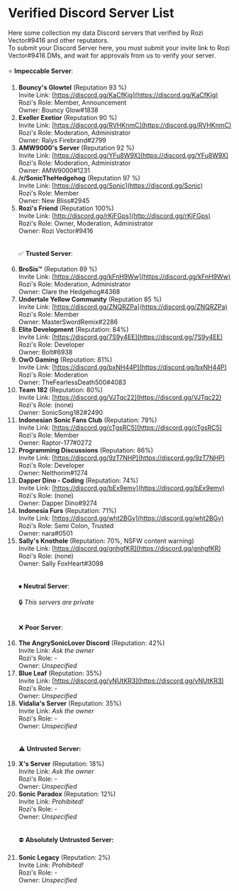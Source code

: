 # Verified Discord Server List
Here some collection my data Discord servers that verified by Rozi Vector#9416 and other reputators.
<br />
To submit your Discord Server here, you must submit your invite link to Rozi Vector#9416 DMs, and wait for approvals from us to verify your server.
<br />
<br />
⭐ **Impeccable Server**: <br />
1. **Bouncy's Glowtel** (Reputation 93 %)<br />
Invite Link: [https://discord.gg/KaCfKjg](https://discord.gg/KaCfKjg) <br />
Rozi's Role: Member, Announcement <br />
Owner: Bouncy Glow#1838 <br />
2. **Exeller Exetior** (Reputation 90 %)<br />
Invite Link: [https://discord.gg/RVHKnmC](https://discord.gg/RVHKnmC) <br />
Rozi's Role: Moderation, Administrator <br />
Owner: Ralys Firebrand#2799 <br />
3. **AMW9000's Server** (Reputation 92 %)<br />
Invite Link: [https://discord.gg/YFu8W9X](https://discord.gg/YFu8W9X) <br />
Rozi's Role: Moderation, Administrator <br />
Owner: AMW9000#1231 <br />
4. **/r/SonicTheHedgehog** (Reputation 97 %) <br />
Invite Link: [https://discord.gg/Sonic](https://discord.gg/Sonic) <br />
Rozi's Role: Member <br />
Owner: New Bliss#2945 <br />
5. **Rozi's Friend** (Reputation 100%) <br />
Invite Link: [http://discord.gg/rKjFGps](http://discord.gg/rKjFGps) <br />
Rozi's Role: Owner, Moderation, Administrator <br />
Owner: Rozi Vector#9416 <br /> <br /> <br />
✅ **Trusted Server**: <br /> <br />
1. **BroSis™** (Reputation 89 %)<br />
Invite Link: [https://discord.gg/kFnH9Ww](https://discord.gg/kFnH9Ww) <br />
Rozi's Role: Moderation, Administrator <br />
Owner: Clare the Hedgehog#4368 <br />
2. **Undertale Yellow Community** (Reputation 85 %)<br />
Invite Link: [https://discord.gg/ZNQRZPa](https://discord.gg/ZNQRZPa) <br />
Rozi's Role: Member <br />
Owner: MasterSwordRemix#2286 <br />
3. **Elite Development** (Reputation: 84%) <br />
Invite Link: [https://discord.gg/7S9y4EE](https://discord.gg/7S9y4EE) <br />
Rozi's Role: Developer <br />
Owner: Bolt#6938 <br />
4. **OwO Gaming** (Reputation: 81%) <br />
Invite Link: [https://discord.gg/bxNH44P](https://discord.gg/bxNH44P) <br />
Rozi's Role: Moderation <br />
Owner: TheFearlessDeath500#4083 <br />
5. **Team 182** (Reputation: 80%) <br />
Invite Link: [https://discord.gg/VJTqc22](https://discord.gg/VJTqc22) <br />
Rozi's Role: (none) <br />
Owner: SonicSong182#2490 <br />
6. **Indonesian Sonic Fans Club** (Reputation: 79%) <br />
Invite Link: [https://discord.gg/cTgsRC5](https://discord.gg/cTgsRC5) <br />
Rozi's Role: Member <br />
Owner: Raptor-177#0272 <br />
7. **Programming Discussions** (Reputation: 86%) <br />
Invite Link: [https://discord.gg/9zT7NHP](https://discord.gg/9zT7NHP) <br />
Rozi's Role: Developer <br />
Owner: Nelthorim#1274 <br />
8. **Dapper Dino - Coding** (Reputation: 74%) <br />
Invite Link: [https://discord.gg/bEx9emv](https://discord.gg/bEx9emv) <br />
Rozi's Role: (none) <br />
Owner: Dapper Dino#9274 <br />
9. **Indonesia Furs** (Reputation: 71%) <br />
Invite Link: [https://discord.gg/wht2BGv](https://discord.gg/wht2BGv) <br />
Rozi's Role: Semi Colon, Trusted <br />
Owner: nara#0501 <br />
10. **Sally's Knothole** (Reputation: 70%, NSFW content warning) <br />
Invite Link: [https://discord.gg/gnhgfKR](https://discord.gg/gnhgfKR) <br />
Rozi's Role: (none) <br />
Owner: Sally FoxHeart#3098 <br /> <br /> <br />
⏺ **Neutral Server**: <br /> <br />
🔒 *This servers are private* <br /> <br /> <br />
❌ **Poor Server**: <br /> <br />
1. **The AngrySonicLover Discord** (Reputation: 42%) <br />
Invite Link: *Ask the owner* <br />
Rozi's Role: - <br />
Owner: *Unspecified* <br />
2. **Blue Leaf** (Reputation: 35%) <br />
Invite Link: [https://discord.gg/yNUtKR3](https://discord.gg/yNUtKR3) <br />
Rozi's Role: - <br />
Owner: *Unspecified* <br />
3. **Vidalia's Server** (Reputation: 35%) <br />
Invite Link: *Ask the owner* <br />
Rozi's Role: - <br />
Owner: *Unspecified* <br /> <br > <br />
⚠ **Untrusted Server:** <br /> <br />
1. **X's Server** (Reputation: 18%) <br />
Invite Link: *Ask the owner* <br />
Rozi's Role: - <br />
Owner: *Unspecified* <br />
2. **Sonic Paradox** (Reputation: 12%) <br />
Invite Link: *Prohibited!* <br />
Rozi's Role: - <br />
Owner: *Unspecified* <br /> <br /> <br />
⛔ **Absolutely Untrusted Server:** <br /> <br />
1. **Sonic Legacy** (Reputation: 2%) <br />
Invite Link: *Prohibited!* <br />
Rozi's Role: - <br />
Owner: *Unspecified* <br /> <br /> <br />
